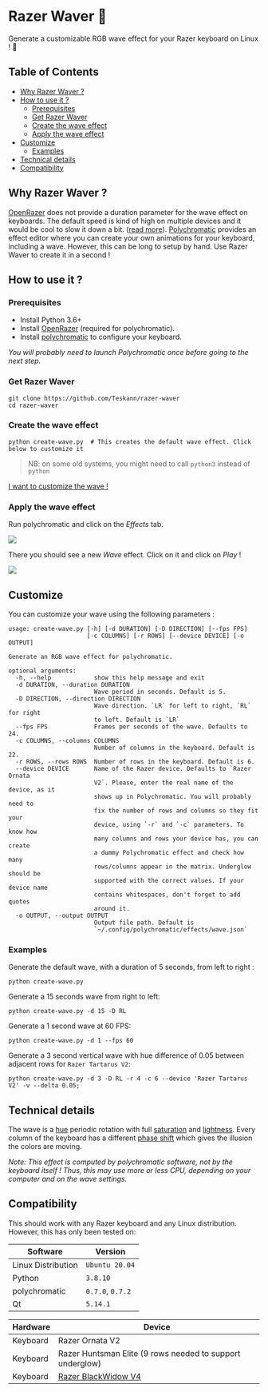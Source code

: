 # Razer Waver :ocean:

Generate a customizable RGB wave effect for your Razer keyboard on Linux ! 🌈

## Table of Contents

- [Why Razer Waver ?](#why-razer-waver-)
- [How to use it ?](#how-to-use-it-)
    - [Prerequisites](#prerequisites)
    - [Get Razer Waver](#get-razer-waver)
    - [Create the wave effect](#create-the-wave-effect)
    - [Apply the wave effect](#apply-the-wave-effect)
- [Customize](#customize)
  - [Examples](#examples)
- [Technical details](#technical-details)
- [Compatibility](#compatibility)

## Why Razer Waver ?

[OpenRazer](https://openrazer.github.io/) does not provide a duration parameter for the wave effect on keyboards.
The default speed is kind of high on multiple devices and it would be cool to
slow it down a bit.
([read more](https://github.com/polychromatic/polychromatic/issues/219#issuecomment-554792903)).
[Polychromatic](https://github.com/polychromatic/polychromatic) provides an
effect editor where you can create your own animations
for your keyboard, including a wave. However, this can be long to setup by
hand. Use Razer Waver to create it in a second !

## How to use it ?

### Prerequisites

- Install Python 3.6+
- Install [OpenRazer](https://openrazer.github.io/) (required for polychromatic).
- Install [polychromatic](https://github.com/polychromatic/polychromatic) to configure your keyboard.

*You will probably need to launch Polychromatic once before going to the next step.*

### Get Razer Waver

```
git clone https://github.com/Teskann/razer-waver
cd razer-waver
```

### Create the wave effect

```
python create-wave.py  # This creates the default wave effect. Click below to customize it
```

> NB: on some old systems, you might need to call `python3` instead of `python`

[I want to customize the wave !](#customize)

### Apply the wave effect

Run polychromatic and click on the *Effects* tab.

![](img/polychromatic.jpg)

There you should see a new *Wave* effect. Click on it and click on *Play* !

![](img/step-2.jpg)

## Customize

You can customize your wave using the following parameters :
```
usage: create-wave.py [-h] [-d DURATION] [-D DIRECTION] [--fps FPS]
                      [-c COLUMNS] [-r ROWS] [--device DEVICE] [-o OUTPUT]

Generate an RGB wave effect for polychromatic.

optional arguments:
  -h, --help            show this help message and exit
  -d DURATION, --duration DURATION
                        Wave period in seconds. Default is 5.
  -D DIRECTION, --direction DIRECTION
                        Wave direction. `LR` for left to right, `RL` for right
                        to left. Default is `LR`
  --fps FPS             Frames per seconds of the wave. Defaults to 24.
  -c COLUMNS, --columns COLUMNS
                        Number of columns in the keyboard. Default is 22.
  -r ROWS, --rows ROWS  Number of rows in the keyboard. Default is 6.
  --device DEVICE       Name of the Razer device. Defaults to `Razer Ornata
                        V2`. Please, enter the real name of the device, as it
                        shows up in Polychromatic. You will probably need to
                        fix the number of rows and columns so they fit your
                        device, using `-r` and `-c` parameters. To know how
                        many columns and rows your device has, you can create
                        a dummy Polychromatic effect and check how many
                        rows/columns appear in the matrix. Underglow should be
                        supported with the correct values. If your device name
                        contains whitespaces, don't forget to add quotes
                        around it.
  -o OUTPUT, --output OUTPUT
                        Output file path. Default is
                        `~/.config/polychromatic/effects/wave.json`
```

### Examples

Generate the default wave, with a duration of 5 seconds, from left to right :

```
python create-wave.py
```

Generate a 15 seconds wave from right to left:

```
python create-wave.py -d 15 -D RL
```

Generate a 1 second wave at 60 FPS:

```
python create-wave.py -d 1 --fps 60
```

Generate a 3 second vertical wave with hue difference of 0.05 between adjacent rows for `Razer Tartarus V2`:

```
python create-wave.py -d 3 -D RL -r 4 -c 6 --device 'Razer Tartarus V2' -v --delta 0.05;
```

## Technical details

The wave is a [hue](https://en.wikipedia.org/wiki/Hue) periodic rotation with
full [saturation](https://en.wikipedia.org/wiki/Colorfulness) and
[lightness](https://en.wikipedia.org/wiki/Lightness). Every column of the
keyboard has a different
[phase shift](https://en.wikipedia.org/wiki/Phase_(waves)#Phase_shift)
which gives the illusion the colors are moving.

*Note: This effect is computed by polychromatic software, not by the
keyboard itself ! Thus, this may use more or less CPU, depending on your
computer and on the wave settings.*

## Compatibility

This should work with any Razer keyboard and any Linux distribution. However,
this has only been tested on:

Software           | Version
-------------------|---------------
Linux Distribution | `Ubuntu 20.04`
Python             | `3.8.10`
polychromatic      | `0.7.0`, `0.7.2`
Qt                 | `5.14.1`

Hardware | Device
---------|----------------
Keyboard | Razer Ornata V2
Keyboard | Razer Huntsman Elite (9 rows needed to support underglow)
Keyboard | [Razer BlackWidow V4](https://github.com/Teskann/razer-waver/issues/3#issue-2483434669)
